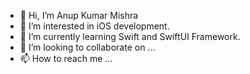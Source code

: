 - 👋 Hi, I’m Anup Kumar Mishra
- 👀 I’m interested in iOS development.
- 🌱 I’m currently learning Swift and SwiftUI Framework.
- 💞️ I’m looking to collaborate on ...
- 📫 How to reach me ...

<!---
anoopithunt/anoopithunt is a ✨ special ✨ repository because its `README.md` (this file) appears on your GitHub profile.
You can click the Preview link to take a look at your changes.
--->
